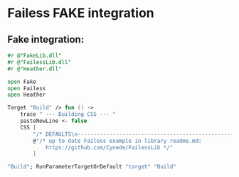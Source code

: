 Failess FAKE integration
========================

Fake integration:
-----------------

``` fsharp
#r @"FakeLib.dll"
#r @"FailessLib.dll"
#r @"Heather.dll"

open Fake
open Failess
open Heather

Target "Build" /> fun () -> 
    trace " --- Building CSS --- "
    pasteNewLine <- false
    CSS [
        "/* DEFAULTS\n----------------------------------------------------------*/"
		@"/* up to date Failess example in library readme.md: 
			https://github.com/Cynede/FailessLib */"
        ]

"Build"; RunParameterTargetOrDefault "target" "Build"
```
